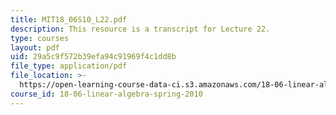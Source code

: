 ```yaml
---
title: MIT18_06S10_L22.pdf
description: This resource is a transcript for Lecture 22.
type: courses
layout: pdf
uid: 29a5c9f572b39efa94c91969f4c1dd8b
file_type: application/pdf
file_location: >-
  https://open-learning-course-data-ci.s3.amazonaws.com/18-06-linear-algebra-spring-2010/29a5c9f572b39efa94c91969f4c1dd8b_MIT18_06S10_L22.pdf
course_id: 18-06-linear-algebra-spring-2010
---
```

